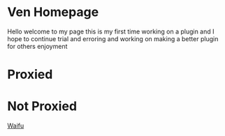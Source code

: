 # Ven Homepage
Hello welcome to my page this is my first time working on a plugin and I hope to continue trial and erroring and working on making a better plugin for others enjoyment

# Proxied

# Not Proxied
[Waifu](https://github.com/Ghopop/ven/tree/master/plugins/project)
